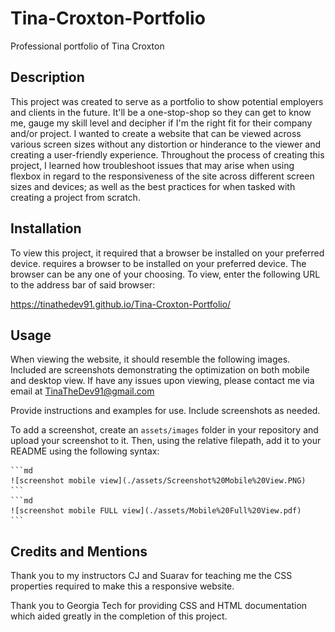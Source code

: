 # Tina-Croxton-Portfolio
Professional portfolio of Tina Croxton

## Description

This project was created to serve as a portfolio to show potential employers and clients in the future. It'll be a one-stop-shop so they can get to know me, gauge my skill level and decipher if I'm the right fit for their company and/or project. I wanted to create a website that can be viewed across various screen sizes without any distortion or hinderance to the viewer and creating a user-friendly experience. Throughout the process of creating this project, I learned how troubleshoot issues that may arise when using flexbox in regard to the responsiveness of the site across different screen sizes and devices; as well as the best practices for when tasked with creating a project from scratch.

## Installation

To view this project, it required that a browser be installed on your preferred device. requires a browser to be installed on your preferred device. The browser can be any one of your choosing. To view, enter the following URL to the address bar of said browser:

https://tinathedev91.github.io/Tina-Croxton-Portfolio/

## Usage

When viewing the website, it should resemble the following images. Included are screenshots demonstrating the optimization on both mobile and desktop view. If have any issues upon viewing, please contact me via email at TinaTheDev91@gmail.com

Provide instructions and examples for use. Include screenshots as needed.

To add a screenshot, create an `assets/images` folder in your repository and upload your screenshot to it. Then, using the relative filepath, add it to your README using the following syntax:

    ```md
    ![screenshot mobile view](./assets/Screenshot%20Mobile%20View.PNG)
    ```
    ```md
    ![screenshot mobile FULL view](./assets/Mobile%20Full%20View.pdf)
    ```

## Credits and Mentions

Thank you to my instructors CJ and Suarav for teaching me the CSS properties required to make this a responsive website. 

Thank you to Georgia Tech for providing CSS and HTML documentation which aided greatly in the completion of this project.